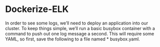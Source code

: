 # Dockerize-ELK
In order to see some logs, we’ll need to deploy an application into our cluster. To keep things simple, we’ll run a basic busybox container with a command to push out one log message a second. This will require some YAML, so first, save the following to a file named  * busybox.yaml.
